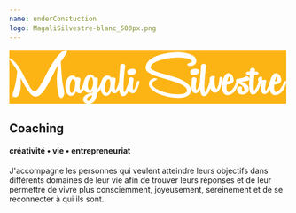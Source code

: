 ```yaml
---
name: underConstuction
logo: MagaliSilvestre-blanc_500px.png
---
```



![Magali Silvestre](MagaliSilvestre_fondJaune-500px.png)

## Coaching
#### créativité • vie • entrepreneuriat

J'accompagne les personnes qui veulent atteindre leurs objectifs dans différents domaines de leur vie afin de trouver leurs réponses et de leur permettre de vivre plus consciemment, joyeusement, sereinement et de se reconnecter à qui ils sont.
